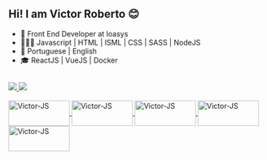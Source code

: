 ## Hi! I am Victor Roberto 😊

- 💼 Front End Developer at Ioasys
- 👨🏻‍💻 Javascript | HTML | ISML | CSS | SASS | NodeJS 
- 💬 Portuguese | English
- 🎓 ReactJS | VueJS | Docker 

##

<div style="display: inline_block"> 
   <a href="https://github.com/RobertoVictor7">
   <img height: "180em" src="https://github-readme-stats.vercel.app/api?username=RobertoVictor7&show_icons=true&theme=tokyonight&include_all_comits=true&count_private=true"/>
   <img height: "180em" src="https://github-readme-stats.vercel.app/api/top-langs/?username=RobertoVictor7&layout=compact&langs_count=16&theme=tokyonight"/>
</div>
  
<div style="display: inline_block"><br>
  <img align="center" alt="Victor-JS" height="50" width="120" src="https://img.shields.io/badge/HTML5-E34F26?style=for-the-badge&logo=html5&logoColor=white"/>
  <img align="center" alt="Victor-JS" height="50" width="120" src="https://img.shields.io/badge/CSS3-1572B6?style=for-the-badge&logo=css3&logoColor=white"/>
  <img align="center" alt="Victor-JS" height="50" width="120" src="https://img.shields.io/badge/JavaScript-F7DF1E?style=for-the-badge&logo=javascript&logoColor=black"/>
  <img align="center" alt="Victor-JS" height="50" width="120" src="https://img.shields.io/badge/TypeScript-007ACC?style=for-the-badge&logo=typescript&logoColor=white"/>
  <img align="center" alt="Victor-JS" height="50" width="120" src="https://img.shields.io/badge/React-20232A?style=for-the-badge&logo=react&logoColor=61DAFB"/>
</div>

##

